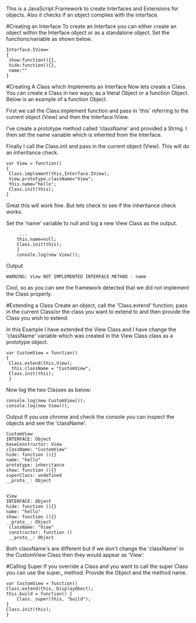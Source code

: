 This is a JavaScript Framework to create Interfaces and Extensions for objects. Also it checks if an object complies with the interface. 

#Creating an Interface
To create an Interface you can either create an object within the Interface object or as a standalone object. Set the functions/variable as shown below.

    Interface.IView=
    {
     show:function(){},
     hide:function(){},
     name:""
    }

#Creating A Class which Implements an Interface
Now lets create a Class. You can create a Class in two ways; as a literal Object or a function Object. Below is an example of a function Object. 

First we call the Class.implement function and pass in 'this' referring to the current object (View) and then the Interface IView.

I've create a prototype method called 'className' and provided a String. I then set the name variable which is inherited from the Interface.

Finally I call the Class.init and pass in the current object (View). This will do an inheritance check.

    var View = function()
    {
     Class.implement(this,Interface.IView);
     View.prototype.className="View";
     this.name="hello";
     Class.init(this);
    }

Great this will work fine. But lets check to see if the inheritance check works.

Set the 'name' variable to null and log a new View Class as the output.

         ...
        this.name=null;
        Class.init(this);
        }
        console.log(new View());

Output 

    WARNING: View NOT IMPLEMENTED INTERFACE METHOD - name 


Cool, so as you can see the framework detected that we did not implement the Class properly.

#Extending a Class
Create an object, call the 'Class.extend' function, pass in  the current Class/or the class you want to extend to and then provide the Class you wish to extend. 

In this Example I have extended the View Class and I have change the 'className' variable which was created in the View Class class as a prototype object. 

    var CustomView = function()
    {
     Class.extend(this,View);
      this.className = "CustomView";
     Class.init(this);
     }

Now log the two Classes as below:

    console.log(new CustomView());
    console.log(new View());


Output
If you use chrome and check the console you can inspect the objects and see the 'className'.

    CustomView
    INTERFACE: Object
    baseConstructor: View
    className: "CustomView"
    hide: function (){}
    name: "hello"
    prototype: inheritance
    show: function (){}
    superClass: undefined
    __proto__: Object


    View
    INTERFACE: Object
    hide: function (){}
    name: "hello"
    show: function (){}
    __proto__: Object
     className: "View"
     constructor: function ()
     __proto__: Object

Both className's are different but if we don't change the 'className' in the CustomView Class then they would appear as 'View'.

#Calling Super
If you override a Class and you want to call the super Class you can use the super_ method. Provide the Object and the method name.

    var CustomView = function()
    Class.extend(this, DisplayObect);
    this.build = function() {
		Class._super(this, "build");
	}
	Class.init(this);
    }

